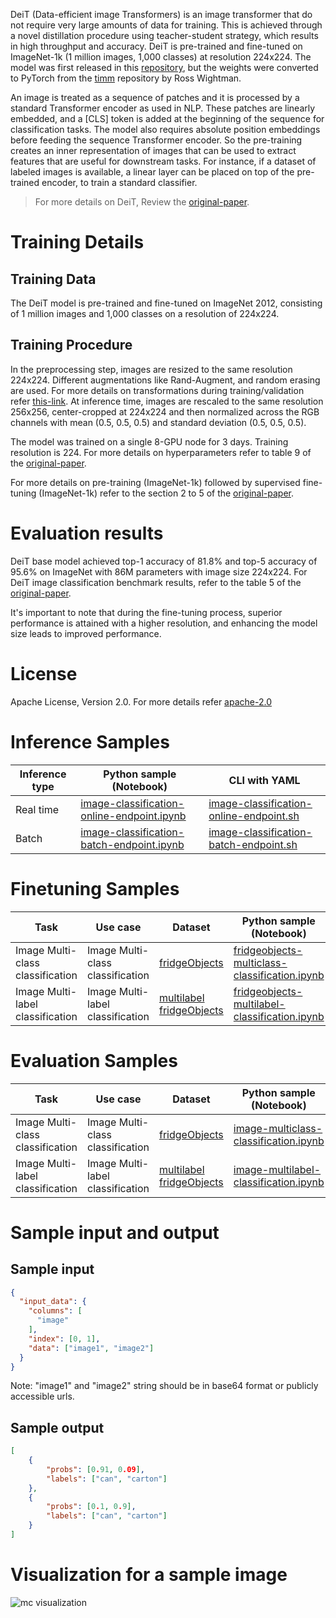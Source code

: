 DeiT (Data-efficient image Transformers) is an image transformer that do not require very large amounts of data for training. This is achieved through a novel distillation procedure using teacher-student strategy, which results in high throughput and accuracy. DeiT is pre-trained and fine-tuned on ImageNet-1k (1 million images, 1,000 classes) at resolution 224x224. The model was first released in this <a href="https://github.com/facebookresearch/deit" target="_blank">repository</a>, but the weights were converted to PyTorch from the <a href="https://github.com/huggingface/pytorch-image-models" target="_blank">timm</a> repository by Ross Wightman.

An image is treated as a sequence of patches and it is processed by a standard Transformer encoder as used in NLP. These patches are linearly embedded, and a [CLS] token is added at the beginning of the sequence for classification tasks. The model also requires absolute position embeddings before feeding the sequence Transformer encoder. So the pre-training creates an inner representation of images that can be used to extract features that are useful for downstream tasks. For instance, if a dataset of labeled images is available, a linear layer can be placed on top of the pre-trained encoder, to train a standard classifier.

> For more details on DeiT, Review the <a href="https://arxiv.org/abs/2012.12877" target="_blank">original-paper</a>.

# Training Details

## Training Data

The DeiT model is pre-trained and fine-tuned on ImageNet 2012, consisting of 1 million images and 1,000 classes on a resolution of 224x224.

## Training Procedure

In the preprocessing step, images are resized to the same resolution 224x224. Different augmentations like Rand-Augment, and random erasing are used. For more details on transformations during training/validation refer <a href="https://github.com/facebookresearch/deit/blob/main/datasets.py#L78" target="_blank">this-link</a>. At inference time, images are rescaled to the same resolution 256x256, center-cropped at 224x224 and then normalized across the RGB channels with mean (0.5, 0.5, 0.5) and standard deviation (0.5, 0.5, 0.5).

The model was trained on a single 8-GPU node for 3 days. Training resolution is 224. For more details on hyperparameters refer to table 9 of the <a href="https://arxiv.org/abs/2012.12877" target="_blank">original-paper</a>.

For more details on pre-training (ImageNet-1k) followed by supervised fine-tuning (ImageNet-1k) refer to the section 2 to 5 of the <a href="https://arxiv.org/abs/2012.12877" target="_blank">original-paper</a>.

# Evaluation results

DeiT base model achieved top-1 accuracy of 81.8% and top-5 accuracy of 95.6% on ImageNet with 86M parameters with image size 224x224. For DeiT image classification benchmark results, refer to the table 5 of the <a href="https://arxiv.org/abs/2012.12877" target="_blank">original-paper</a>.

It's important to note that during the fine-tuning process, superior performance is attained with a higher resolution, and enhancing the model size leads to improved performance.

# License

Apache License, Version 2.0. For more details refer <a href="https://www.apache.org/licenses/LICENSE-2.0" target="_blank">apache-2.0</a>

# Inference Samples

Inference type|Python sample (Notebook)|CLI with YAML
|--|--|--|
Real time|<a href="https://aka.ms/azureml-infer-sdk-image-classification" target="_blank">image-classification-online-endpoint.ipynb</a>|<a href="https://aka.ms/azureml-infer-cli-image-classification" target="_blank">image-classification-online-endpoint.sh</a>
Batch |<a href="https://aka.ms/azureml-infer-batch-sdk-image-classification" target="_blank">image-classification-batch-endpoint.ipynb</a>|<a href="https://aka.ms/azureml-infer-batch-cli-image-classification" target="_blank">image-classification-batch-endpoint.sh</a>

# Finetuning Samples

Task|Use case|Dataset|Python sample (Notebook)|CLI with YAML
|---|--|--|--|--|
Image Multi-class classification|Image Multi-class classification|[fridgeObjects](https://cvbp-secondary.z19.web.core.windows.net/datasets/image_classification/fridgeObjects.zip)|<a href="https://aka.ms/azureml-ft-sdk-image-mc-classification" target="_blank">fridgeobjects-multiclass-classification.ipynb</a>|<a href="https://aka.ms/azureml-ft-cli-image-mc-classification" target="_blank">fridgeobjects-multiclass-classification.sh</a>
Image Multi-label classification|Image Multi-label classification|[multilabel fridgeObjects](https://cvbp-secondary.z19.web.core.windows.net/datasets/image_classification/multilabelFridgeObjects.zip)|<a href="https://aka.ms/azureml-ft-sdk-image-ml-classification" target="_blank">fridgeobjects-multilabel-classification.ipynb</a>|<a href="https://aka.ms/azureml-ft-cli-image-ml-classification" target="_blank">fridgeobjects-multilabel-classification.sh</a>

# Evaluation Samples

|Task|Use case|Dataset|Python sample (Notebook)|
|---|--|--|--|
|Image Multi-class classification|Image Multi-class classification|[fridgeObjects](https://cvbp-secondary.z19.web.core.windows.net/datasets/image_classification/fridgeObjects.zip)|<a href="https://aka.ms/azureml-evaluation-sdk-image-mc-classification" target="_blank">image-multiclass-classification.ipynb</a>|
|Image Multi-label classification|Image Multi-label classification|[multilabel fridgeObjects](https://cvbp-secondary.z19.web.core.windows.net/datasets/image_classification/multilabelFridgeObjects.zip)|<a href="https://aka.ms/azureml-evaluation-sdk-image-ml-classification" target="_blank">image-multilabel-classification.ipynb</a>|

# Sample input and output

## Sample input

```json
{
  "input_data": {
    "columns": [
      "image"
    ],
    "index": [0, 1],
    "data": ["image1", "image2"]
  }
}
```

Note: "image1" and "image2" string should be in base64 format or publicly accessible urls.


## Sample output

```json
[
    {
        "probs": [0.91, 0.09],
        "labels": ["can", "carton"]
    },
    {
        "probs": [0.1, 0.9],
        "labels": ["can", "carton"]
    }
]
```

# Visualization for a sample image

<img src="https://automlcesdkdataresources.blob.core.windows.net/finetuning-image-models/images/Model_Result_Visualizations(Do_not_delete)/plot_facebook-deit-base-patch16-224_laptop_MC.png" alt="mc visualization">
